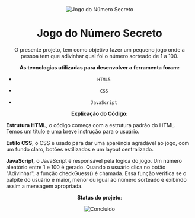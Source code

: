 <div align="center"><img src ="https://img.freepik.com/vetores-premium/um-cadeado-digital-com-numeros-nele_42077-17282.jpg" alt="Jogo do Número Secreto"</div>


<h1 align="center"> Jogo do Número Secreto </h1>



O presente projeto, tem como objetivo fazer um pequeno jogo onde a pessoa tem que adivinhar qual foi o número sorteado de 1 a 100.


**As tecnologias utilizadas para desenvolver a ferramenta foram:**

  *     HTML5
  
  *     CSS
  
  *     JavaScript

**Explicação do Código:**

<p align="left"><Strong>Estrutura HTML</Strong>, o código começa com a estrutura padrão do HTML. Temos um título e uma breve instrução para o usuário.</p>

<p align="left"><Strong>Estilo CSS</Strong>, o CSS é usado para dar uma aparência agradável ao jogo, com um fundo claro, botões estilizados e um layout centralizado.</p>

<p align="left"><Strong>JavaScript</Strong>, o JavaScript é responsável pela lógica do jogo. Um número aleatório entre 1 e 100 é gerado. Quando o usuário clica no botão "Adivinhar", a função checkGuess() é chamada. Essa função verifica se o palpite do usuário é maior, menor ou igual ao número sorteado e exibindo assim a mensagem apropriada.</p>

**Status do projeto**: 

![Concluido](https://img.shields.io/badge/Concluido%20-%20Projeto%20Finalizado%20-%20Verde)
